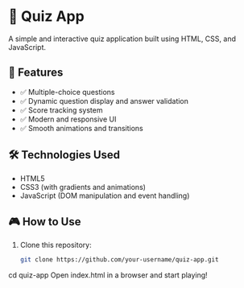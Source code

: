 # 🎯 Quiz App

A simple and interactive quiz application built using HTML, CSS, and JavaScript.

## 🚀 Features
- ✅ Multiple-choice questions
- ✅ Dynamic question display and answer validation
- ✅ Score tracking system
- ✅ Modern and responsive UI
- ✅ Smooth animations and transitions

## 🛠 Technologies Used
- HTML5
- CSS3 (with gradients and animations)
- JavaScript (DOM manipulation and event handling)

## 🎮 How to Use
1. Clone this repository:
   ```bash
   git clone https://github.com/your-username/quiz-app.git
cd quiz-app
Open index.html in a browser and start playing!

